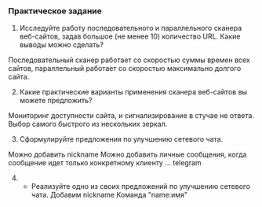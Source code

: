 ### Практическое задание

1. Исследуйте работу последовательного и параллельного сканера веб-сайтов, задав большое
(не менее 10) количество URL. Какие выводы можно сделать?

Последовательный сканер работает со скоростью суммы времен всех сайтов, параллельный работает со скоростью максимально долгого сайта.

2. Какие практические варианты применения сканера веб-сайтов вы можете предложить?

Мониторинг доступности сайта, и сигнализирование в стучае не ответа.
Выбор самого быстрого из нескольких зеркал.

3. Сформулируйте предложения по улучшению сетевого чата.

Можно добавить nickname
Можно добавить личные сообщения, когда сообщение идет только конкретному клиенту
...
telegram

4. * Реализуйте одно из своих предложений по улучшению сетевого чата.
Добавим nickname
Команда "name:имя" 



